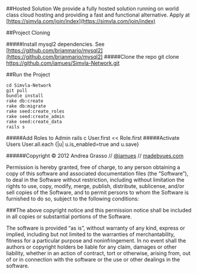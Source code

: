 ##Hosted Solution
We provide a fully hosted solution running on world class cloud hosting and providing a fast and functional alternative. Apply at [https://simvla.com/join/index](https://simvla.com/join/index)

##Project Cloning

#####Install mysql2 dependencies. 
See [https://github.com/brianmario/mysql2](https://github.com/brianmario/mysql2)
#####Clone the repo
    git clone https://github.com/iamues/Simvla-Network.git

##Run the Project

    cd Simvla-Network
    git pull
    bundle install
    rake db:create
    rake db:migrate
    rake seed:create_roles
    rake seed:create_admin
    rake seed:create_data
    rails s
    
#####Add Roles to Admin
    rails c
    User.first << Role.first
#####Activate Users
    User.all.each {|u| u.is_enabled=true and u.save}
    
######Copyright © 2012 Andrea Grasso // [@iamues](http://twitter.com/iamues) // [madebyues.com](http://madebyues.com)

Permission is hereby granted, free of charge, to any person obtaining a copy of this software and associated documentation files (the “Software”), to deal in the Software without restriction, including without limitation the rights to use, copy, modify, merge, publish, distribute, sublicense, and/or sell copies of the Software, and to permit persons to whom the Software is furnished to do so, subject to the following conditions:

###The above copyright notice and this permission notice shall be included in all copies or substantial portions of the Software.

The software is provided “as is”, without warranty of any kind, express or implied, including but not limited to the warranties of merchantability, fitness for a particular purpose and noninfringement. In no event shall the authors or copyright holders be liable for any claim, damages or other liability, whether in an action of contract, tort or otherwise, arising from, out of or in connection with the software or the use or other dealings in the software.
